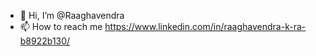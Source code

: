 - 👋 Hi, I’m @Raaghavendra
- 📫 How to reach me https://www.linkedin.com/in/raaghavendra-k-ra-b8922b130/

<!---
Raaghavendra/Raaghavendra is a ✨ special ✨ repository because its `README.md` (this file) appears on your GitHub profile.
You can click the Preview link to take a look at your changes.
--->
